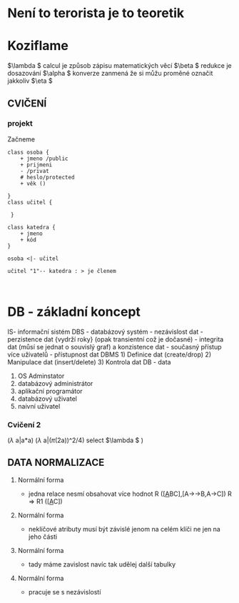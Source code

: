 # Není to terorista je to teoretik
# Koziflame
$\lambda $ calcul je způsob zápisu matematických věcí 
$\beta $ redukce je dosazování 
$\alpha $ konverze zanmená že si můžu proměné označit jakkoliv
$\eta $ 

## CVIČENÍ
### projekt
Začneme
```plantUML
class osoba {
    + jmeno /public
    + prijmeni
    - /privat
    # heslo/protected
    + věk ()

}
class učitel {

 }

class katedra {
    + jmeno
    + kód
}

osoba <|- učitel

učitel "1"-- katedra : > je členem 



```

# DB - základní koncept
IS- informační sistém
DBS - databázový systém
        - nezávislost dat
        - perzistence dat {vydrží roky} (opak transientní což je dočasné)
        - integrita dat (můsí se jednat o souvislý graf) a konzistence dat 
        - současný přístup více uživatelů
        - přístupnost dat
DBMS 
    1) Definice dat (create/drop)
    2) Manipulace dat (insert/delete)
    3) Kontrola dat
DB - data

1) OS Adminstator
2) databázový administrátor
3) aplikační programátor
4) databázový uživatel
5) naivní uživatel

### Cvičení 2

($\lambda$ a|a*a)
($\lambda$ a|($\pi$(2a))^2/4)
select $\lambda $ )

## DATA NORMALIZACE
1. Normální forma
    - jedna relace nesmí obsahovat více hodnot
    R ([<ins>A</ins>BC],[A->->B,A->C])
        R => R1 ([<ins>A</ins>C]) 

2. Normální forma
    - neklíčové atributy musí být závislé jenom na celém klíči ne jen na jeho části

3. Normální forma
    - tady máme zavislost navíc tak udělej další tabulky

4. Normální forma
    - pracuje se s nezávislostí